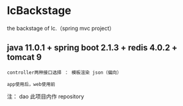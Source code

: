 # lcBackstage
the backstage of lc.（spring mvc project）

## java 11.0.1 + spring boot 2.1.3 + redis 4.0.2 + tomcat 9

```
controller两种接口选择 ： 模板渲染 json（偏向）

app使用后，web使用前
```

注： dao 此项目内作 repository
